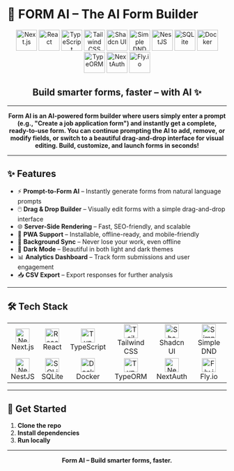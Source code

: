 # 📝 FORM AI – The AI Form Builder

<p align="center">
  <img src="https://cdn.jsdelivr.net/gh/devicons/devicon/icons/nextjs/nextjs-original.svg" height="48" alt="Next.js" />
  <img src="https://cdn.jsdelivr.net/gh/devicons/devicon/icons/react/react-original.svg" height="48" alt="React" />
  <img src="https://cdn.jsdelivr.net/gh/devicons/devicon/icons/typescript/typescript-original.svg" height="48" alt="TypeScript" />
  <img src="https://cdn.jsdelivr.net/gh/devicons/devicon/icons/tailwindcss/tailwindcss-plain.svg" height="48" alt="Tailwind CSS" />
  <img src="https://raw.githubusercontent.com/shadcn/ui/main/apps/www/public/favicon.ico" height="48" alt="Shadcn UI" />
  <img src="https://raw.githubusercontent.com/simple-dnd/simple-dnd/main/logo.svg" height="48" alt="Simple DND" />
  <img src="https://cdn.jsdelivr.net/gh/devicons/devicon/icons/nestjs/nestjs-plain.svg" height="48" alt="NestJS" />
  <img src="https://cdn.jsdelivr.net/gh/devicons/devicon/icons/sqlite/sqlite-original.svg" height="48" alt="SQLite" />
  <img src="https://cdn.jsdelivr.net/gh/devicons/devicon/icons/docker/docker-original.svg" height="48" alt="Docker" />
  <img src="https://avatars.githubusercontent.com/u/6758977?s=200&v=4" height="48" alt="TypeORM" />
  <img src="https://avatars.githubusercontent.com/u/6758977?s=200&v=4" height="48" alt="NextAuth" />
  <img src="https://avatars.githubusercontent.com/u/6758977?s=200&v=4" height="48" alt="Fly.io" />
</p>

<h2 align="center">Build smarter forms, faster – with AI ✨</h2>

---

<p align="center">
  <b>Form AI is an AI-powered form builder where users simply enter a prompt (e.g., "Create a job application form") and instantly get a complete, ready-to-use form. You can continue prompting the AI to add, remove, or modify fields, or switch to a beautiful drag-and-drop interface for visual editing. Build, customize, and launch forms in seconds!</b>
</p>

---

## ✨ Features

- ⚡ <b>Prompt-to-Form AI</b> – Instantly generate forms from natural language prompts
- 🖱️ <b>Drag & Drop Builder</b> – Visually edit forms with a simple drag-and-drop interface
- 🌐 <b>Server-Side Rendering</b> – Fast, SEO-friendly, and scalable
- 📱 <b>PWA Support</b> – Installable, offline-ready, and mobile-friendly
- 🔄 <b>Background Sync</b> – Never lose your work, even offline
- 🌙 <b>Dark Mode</b> – Beautiful in both light and dark themes
- 📊 <b>Analytics Dashboard</b> – Track form submissions and user engagement
- 📥 <b>CSV Export</b> – Export responses for further analysis

---

## 🛠️ Tech Stack

<table>
  <tr>
    <td align="center"><img src="https://cdn.jsdelivr.net/gh/devicons/devicon/icons/nextjs/nextjs-original.svg" height="32" alt="Next.js" /><br/>Next.js</td>
    <td align="center"><img src="https://cdn.jsdelivr.net/gh/devicons/devicon/icons/react/react-original.svg" height="32" alt="React" /><br/>React</td>
    <td align="center"><img src="https://cdn.jsdelivr.net/gh/devicons/devicon/icons/typescript/typescript-original.svg" height="32" alt="TypeScript" /><br/>TypeScript</td>
    <td align="center"><img src="https://cdn.jsdelivr.net/gh/devicons/devicon/icons/tailwindcss/tailwindcss-plain.svg" height="32" alt="Tailwind CSS" /><br/>Tailwind CSS</td>
    <td align="center"><img src="https://raw.githubusercontent.com/shadcn/ui/main/apps/www/public/favicon.ico" height="32" alt="Shadcn UI" /><br/>Shadcn UI</td>
    <td align="center"><img src="https://raw.githubusercontent.com/simple-dnd/simple-dnd/main/logo.svg" height="32" alt="Simple DND" /><br/>Simple DND</td>
  </tr>
  <tr>
    <td align="center"><img src="https://cdn.jsdelivr.net/gh/devicons/devicon/icons/nestjs/nestjs-plain.svg" height="32" alt="NestJS" /><br/>NestJS</td>
    <td align="center"><img src="https://cdn.jsdelivr.net/gh/devicons/devicon/icons/sqlite/sqlite-original.svg" height="32" alt="SQLite" /><br/>SQLite</td>
    <td align="center"><img src="https://cdn.jsdelivr.net/gh/devicons/devicon/icons/docker/docker-original.svg" height="32" alt="Docker" /><br/>Docker</td>
    <td align="center"><img src="https://avatars.githubusercontent.com/u/6758977?s=200&v=4" height="32" alt="TypeORM" /><br/>TypeORM</td>
    <td align="center"><img src="https://avatars.githubusercontent.com/u/6758977?s=200&v=4" height="32" alt="NextAuth" /><br/>NextAuth</td>
    <td align="center"><img src="https://avatars.githubusercontent.com/u/6758977?s=200&v=4" height="32" alt="Fly.io" /><br/>Fly.io</td>
  </tr>
</table>

---

## 🚀 Get Started

1. **Clone the repo**
2. **Install dependencies**
3. **Run locally**

---

<p align="center">
  <b>Form AI – Build smarter forms, faster.</b>
</p>
